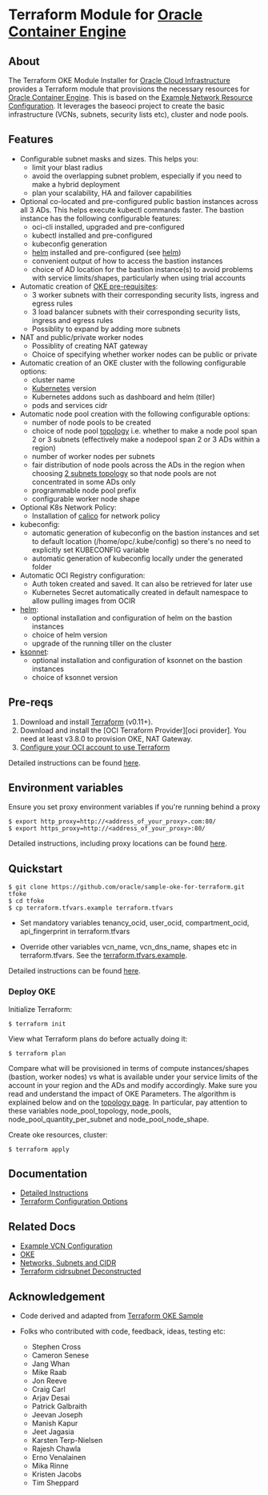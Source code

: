 [cidrsubnet]:http://blog.itsjustcode.net/blog/2017/11/18/terraform-cidrsubnet-deconstructed/
[calico]: https://www.projectcalico.org/
[configure oci]: https://docs.cloud.oracle.com/iaas/Content/API/SDKDocs/terraformgetstarted.htm?tocpath=Developer%20Tools%20%7CTerraform%20Provider%7C_____1
[example network resource configuration]:https://docs.cloud.oracle.com/iaas/Content/ContEng/Concepts/contengnetworkconfigexample.htm/contengnetworkconfigexample.htm
[helm]:https://www.helm.sh/
[instructions]: ./docs/instructions.md
[ksonnet]: https://ksonnet.io/
[kubernetes]: https://kubernetes.io/
[networks]:https://erikberg.com/notes/networks.html
[oci]: https://cloud.oracle.com/cloud-infrastructure
[oke]: https://docs.cloud.oracle.com/iaas/Content/ContEng/Concepts/contengoverview.htm
[terraform]: https://www.terraform.io
[terraform example]: ./terraform.tfvars.example
[terraform options]: ./docs/terraformoptions.md
[terraform oke sample]: https://github.com/oracle/terraform-provider-oci/tree/master/docs/examples/container_engine
[topology]: ./docs/topology.md

# Terraform Module for [Oracle Container Engine][oke]

## About

The Terraform OKE Module Installer for [Oracle Cloud Infrastructure][oci] provides a Terraform module that provisions the necessary resources for [Oracle Container Engine][oke]. This is based on the [Example Network Resource Configuration][example network resource configuration].
It leverages the baseoci project to create the basic infrastructure (VCNs, subnets, security lists etc), cluster and node pools. 

## Features

- Configurable subnet masks and sizes. This helps you:
    - limit your blast radius
    - avoid the overlapping subnet problem, especially if you need to make a hybrid deployment
    - plan your scalability, HA and failover capabilities
- Optional co-located and pre-configured public bastion instances across all 3 ADs. This helps execute kubectl commands faster. The bastion instance has the following configurable features:
    - oci-cli installed, upgraded and pre-configured
    - kubectl installed and pre-configured
    - kubeconfig generation
    - [helm][helm] installed and pre-configured (see [helm][instructions])
    - convenient output of how to access the bastion instances
    - choice of AD location for the bastion instance(s) to avoid problems with service limits/shapes, particularly when using trial accounts
- Automatic creation of [OKE pre-requisites][example network resource configuration]:
    - 3 worker subnets with their corresponding security lists, ingress and egress rules
    - 3 load balancer subnets with their corresponding security lists, ingress and egress rules
    - Possiblity to expand by adding more subnets
- NAT and public/private worker nodes
    - Possiblity of creating NAT gateway
    - Choice of specifying whether worker nodes can be public or private
- Automatic creation of an OKE cluster with the following configurable options:
    - cluster name
    - [Kubernetes][kubernetes] version
    - Kubernetes addons such as dashboard and helm (tiller)
    - pods and services cidr
- Automatic node pool creation with the following configurable options:
    - number of node pools to be created
    - choice of node pool [topology][topology] i.e. whether to make a node pool span 2 or 3 subnets (effectively make a nodepool span 2 or 3 ADs within a region)
    - number of worker nodes per subnets
    - fair distribution of node pools across the ADs in the region when choosing [2 subnets topology][topology] so that node pools are not concentrated in some ADs only
    - programmable node pool prefix
    - configurable worker node shape
- Optional K8s Network Policy:
    - Installation of [calico][calico] for network policy  
- kubeconfig:
    - automatic generation of kubeconfig on the bastion instances and set to default location (/home/opc/.kube/config) so there's no need to explicitly set KUBECONFIG variable
    - automatic generation of kubeconfig locally under the generated folder
- Automatic OCI Registry configuration:
    - Auth token created and saved. It can also be retrieved for later use
    - Kubernetes Secret automatically created in default namespace to allow pulling images from OCIR 
- [helm][helm]:
    - optional installation and configuration of helm on the bastion instances
    - choice of helm version
    - upgrade of the running tiller on the cluster
- [ksonnet][ksonnet]:
    - optional installation and configuration of ksonnet on the bastion instances
    - choice of ksonnet version

## Pre-reqs

1. Download and install [Terraform][terraform] (v0.11+).
2. Download and install the [OCI Terraform Provider][oci provider]. You need at least v3.8.0 to provision OKE, NAT Gateway.
3. [Configure your OCI account to use Terraform][configure oci]

Detailed instructions can be found [here][instructions].

## Environment variables

Ensure you set proxy environment variables if you're running behind a proxy

```
$ export http_proxy=http://<address_of_your_proxy>.com:80/
$ export https_proxy=http://<address_of_your_proxy>:80/
```
Detailed instructions, including proxy locations can be found [here][instructions].

## Quickstart

```
$ git clone https://github.com/oracle/sample-oke-for-terraform.git tfoke
$ cd tfoke 
$ cp terraform.tfvars.example terraform.tfvars
```
* Set mandatory variables tenancy_ocid, user_ocid, compartment_ocid, api_fingerprint in terraform.tfvars

* Override other variables vcn_name, vcn_dns_name, shapes etc in terraform.tfvars. See the [terraform.tfvars.example][terraform example].

Detailed instructions can be found [here][instructions].

### Deploy OKE

Initialize Terraform:
```
$ terraform init
```

View what Terraform plans do before actually doing it:
```
$ terraform plan
```

Compare what will be provisioned in terms of compute instances/shapes (bastion, worker nodes) vs what is available under your service limits of the account in your region and the ADs and modify accordingly. Make sure you read and understand the impact of OKE Parameters. The algorithm is explained below and on the [topology page][topology]. In particular, pay attention to these variables node_pool_topology, node_pools, node_pool_quantity_per_subnet and node_pool_node_shape.

Create oke resources, cluster:
```
$ terraform apply
```

## Documentation

- [Detailed Instructions][instructions]
- [Terraform Configuration Options][terraform options] 

## Related Docs

- [Example VCN Configuration][example network resource configuration]
- [OKE][oke]
- [Networks, Subnets and CIDR][networks]
- [Terraform cidrsubnet Deconstructed][cidrsubnet]

## Acknowledgement
- Code derived and adapted from [Terraform OKE Sample][terraform oke sample]

- Folks who contributed with code, feedback, ideas, testing etc:
    - Stephen Cross
    - Cameron Senese
    - Jang Whan
    - Mike Raab
    - Jon Reeve
    - Craig Carl
    - Arjav Desai
    - Patrick Galbraith
    - Jeevan Joseph
    - Manish Kapur
    - Jeet Jagasia
    - Karsten Terp-Nielsen
    - Rajesh Chawla
    - Erno Venalainen
    - Mika Rinne
    - Kristen Jacobs
    - Tim Sheppard
